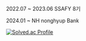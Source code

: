 

2022.07 ~ 2023.06 SSAFY 8기

2024.01 ~ NH nonghyup Bank

[![Solved.ac Profile](http://mazassumnida.wtf/api/v2/generate_badge?boj=fbdpwl1205)](https://solved.ac/fbdpwl1205/)

<!--
**yeahzizi/yeahzizi** is a ✨ _special_ ✨ repository because its `README.md` (this file) appears on your GitHub profile.

Here are some ideas to get you started:

- 🔭 I’m currently working on ...
- 🌱 I’m currently learning ...
- 👯 I’m looking to collaborate on ...
- 🤔 I’m looking for help with ...
- 💬 Ask me about ...
- 📫 How to reach me: ...
- 😄 Pronouns: ...
- ⚡ Fun fact: ...
-->
